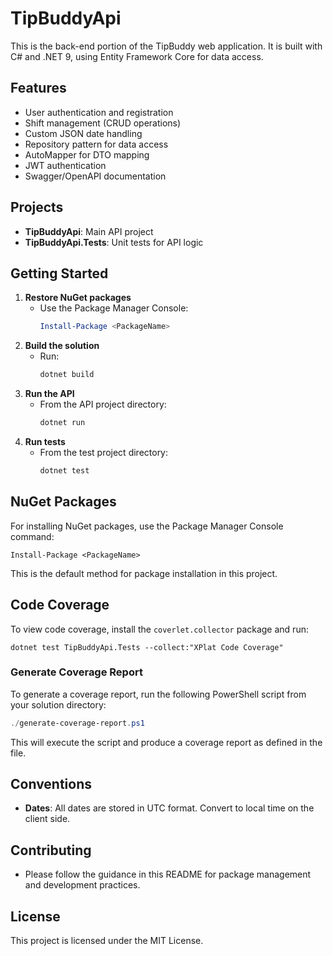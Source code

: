 # TipBuddyApi

This is the back-end portion of the TipBuddy web application. It is built with C# and .NET 9, using Entity Framework Core for data access.

## Features
- User authentication and registration
- Shift management (CRUD operations)
- Custom JSON date handling
- Repository pattern for data access
- AutoMapper for DTO mapping
- JWT authentication
- Swagger/OpenAPI documentation

## Projects
- **TipBuddyApi**: Main API project
- **TipBuddyApi.Tests**: Unit tests for API logic

## Getting Started
1. **Restore NuGet packages**
   - Use the Package Manager Console:
     ```powershell
     Install-Package <PackageName>
     ```
2. **Build the solution**
   - Run:
     ```powershell
     dotnet build
     ```
3. **Run the API**
   - From the API project directory:
     ```powershell
     dotnet run
     ```
4. **Run tests**
   - From the test project directory:
     ```powershell
     dotnet test
     ```

## NuGet Packages
For installing NuGet packages, use the Package Manager Console command:
```
Install-Package <PackageName>
```
This is the default method for package installation in this project.

## Code Coverage
To view code coverage, install the `coverlet.collector` package and run:
```
dotnet test TipBuddyApi.Tests --collect:"XPlat Code Coverage"
```

### Generate Coverage Report
To generate a coverage report, run the following PowerShell script from your solution directory:

```powershell
./generate-coverage-report.ps1
```

This will execute the script and produce a coverage report as defined in the file.

## Conventions
- **Dates**: All dates are stored in UTC format. Convert to local time on the client side.

## Contributing
- Please follow the guidance in this README for package management and development practices.

## License
This project is licensed under the MIT License.
